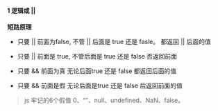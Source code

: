 #### 1 逻辑或 || 

**短路原理**

* 只要 || 前面为false, 不管 || 后面是 true 还是 fasle。 都返回 || 后面的值
* 只要 || 前面是 true, 不管后面是 true 还是 false 否返回前面



* 只要 && 前面为真 无论后面true 还是 false 都返回后面的值
* 只要 && 前面是假 无论后面是true 还是 false 后返回前面的值



> js 牢记的6个假值 0、“”、null、undefined、NaN、false。
>
> 



